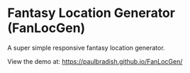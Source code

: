 # Fantasy Location Generator (FanLocGen)
A super simple responsive fantasy location generator.

View the demo at: https://paulbradish.github.io/FanLocGen/
